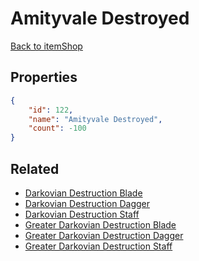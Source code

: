# Amityvale Destroyed

<no description available>

[Back to itemShop](../item-shops.md)

## Properties

```json
{
    "id": 122,
    "name": "Amityvale Destroyed",
    "count": -100
}
```

## Related

- [Darkovian Destruction Blade](../items/3196-darkovian-destruction-blade.md)
- [Darkovian Destruction Dagger](../items/3197-darkovian-destruction-dagger.md)
- [Darkovian Destruction Staff](../items/3198-darkovian-destruction-staff.md)
- [Greater Darkovian Destruction Blade](../items/3199-greater-darkovian-destruction-blade.md)
- [Greater Darkovian Destruction Dagger](../items/3200-greater-darkovian-destruction-dagger.md)
- [Greater Darkovian Destruction Staff](../items/3201-greater-darkovian-destruction-staff.md)

